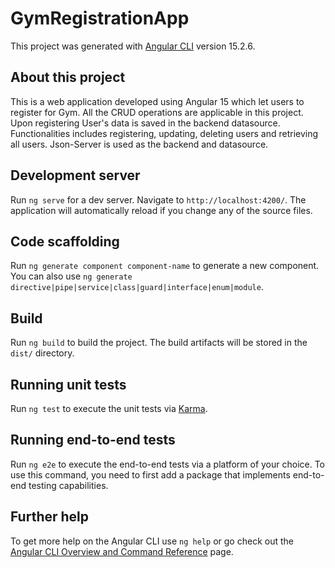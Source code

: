 # GymRegistrationApp

This project was generated with [Angular CLI](https://github.com/angular/angular-cli) version 15.2.6.

## About this project

This is a web application developed using Angular 15 which let users to register for Gym.
All the CRUD operations are applicable in this project.
Upon registering User's data is saved in the backend datasource.
Functionalities includes registering, updating, deleting users and retrieving all users.
Json-Server is used as the backend and datasource.

## Development server

Run `ng serve` for a dev server. Navigate to `http://localhost:4200/`. The application will automatically reload if you change any of the source files.

## Code scaffolding

Run `ng generate component component-name` to generate a new component. You can also use `ng generate directive|pipe|service|class|guard|interface|enum|module`.

## Build

Run `ng build` to build the project. The build artifacts will be stored in the `dist/` directory.

## Running unit tests

Run `ng test` to execute the unit tests via [Karma](https://karma-runner.github.io).

## Running end-to-end tests

Run `ng e2e` to execute the end-to-end tests via a platform of your choice. To use this command, you need to first add a package that implements end-to-end testing capabilities.

## Further help

To get more help on the Angular CLI use `ng help` or go check out the [Angular CLI Overview and Command Reference](https://angular.io/cli) page.
